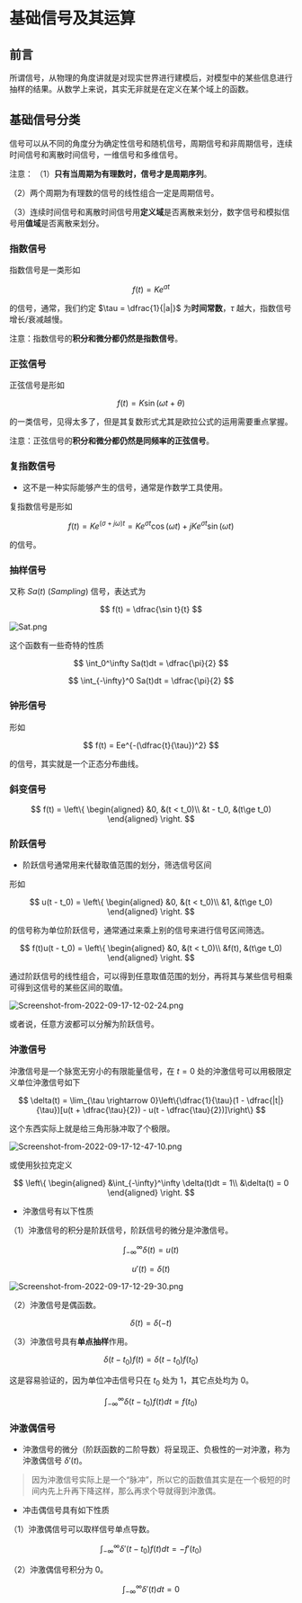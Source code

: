 # 基础信号及其运算

## 前言

所谓信号，从物理的角度讲就是对现实世界进行建模后，对模型中的某些信息进行抽样的结果。从数学上来说，其实无非就是在定义在某个域上的函数。

## 基础信号分类

信号可以从不同的角度分为确定性信号和随机信号，周期信号和非周期信号，连续时间信号和离散时间信号，一维信号和多维信号。

注意：
（1）**只有当周期为有理数时，信号才是周期序列**。

（2）两个周期为有理数的信号的线性组合一定是周期信号。

（3）连续时间信号和离散时间信号用**定义域**是否离散来划分，数字信号和模拟信号用**值域**是否离散来划分。

### 指数信号

指数信号是一类形如

$$
f(t) = Ke^{at}
$$

的信号，通常，我们约定 $\tau = \dfrac{1}{|a|}$ 为**时间常数**，$\tau$ 越大，指数信号增长/衰减越慢。

注意：指数信号的**积分和微分都仍然是指数信号**。

### 正弦信号

正弦信号是形如

$$
f(t) = K\sin(\omega t + \theta)
$$

的一类信号，见得太多了，但是其复数形式尤其是欧拉公式的运用需要重点掌握。

注意：正弦信号的**积分和微分都仍然是同频率的正弦信号**。

### 复指数信号

* 这不是一种实际能够产生的信号，通常是作数学工具使用。

复指数信号是形如

$$
f(t) = Ke^{(\sigma + j \omega)t} = Ke^{\sigma t}\cos(\omega t) + jKe^{\sigma t}\sin(\omega t)
$$

的信号。

### 抽样信号

又称 $Sa(t)$ ($Sampling$) 信号，表达式为

$$
f(t) = \dfrac{\sin t}{t}
$$

![Sat.png](http://image.tjzfile.xyz/images/2022/09/17/Sat.png)

这个函数有一些奇特的性质

$$
\int_0^\infty Sa(t)dt = \dfrac{\pi}{2}
$$

$$
\int_{-\infty}^0 Sa(t)dt = \dfrac{\pi}{2}
$$

### 钟形信号

形如

$$
f(t) = Ee^{-(\dfrac{t}{\tau})^2}
$$

的信号，其实就是一个正态分布曲线。

### 斜变信号

$$
f(t) = \left\{
\begin{aligned}
    &0, &(t < t_0)\\
    &t - t_0, &(t\ge t_0)
\end{aligned}
\right.
$$

### 阶跃信号

* 阶跃信号通常用来代替取值范围的划分，筛选信号区间

形如

$$
u(t - t_0) = \left\{
\begin{aligned}
    &0, &(t < t_0)\\
    &1, &(t\ge t_0)
\end{aligned}
\right.
$$

的信号称为单位阶跃信号，通常通过来乘上别的信号来进行信号区间筛选。

$$
f(t)u(t - t_0) = \left\{
\begin{aligned}
    &0, &(t < t_0)\\
    &f(t), &(t\ge t_0)
\end{aligned}
\right.
$$

通过阶跃信号的线性组合，可以得到任意取值范围的划分，再将其与某些信号相乘可得到这信号的某些区间的取值。

![Screenshot-from-2022-09-17-12-02-24.png](http://image.tjzfile.xyz/images/2022/09/17/Screenshot-from-2022-09-17-12-02-24.png)

或者说，任意方波都可以分解为阶跃信号。

### 沖激信号

沖激信号是一个脉宽无穷小的有限能量信号，在 $t = 0$ 处的沖激信号可以用极限定义单位沖激信号如下

$$
\delta(t) = \lim_{\tau \rightarrow 0}\left\{\dfrac{1}{\tau}(1 - \dfrac{|t|}{\tau})[u(t + \dfrac{\tau}{2}) - u(t - \dfrac{\tau}{2})]\right\}
$$

这个东西实际上就是给三角形脉冲取了个极限。

![Screenshot-from-2022-09-17-12-47-10.png](http://image.tjzfile.xyz/images/2022/09/17/Screenshot-from-2022-09-17-12-47-10.png)

或使用狄拉克定义

$$
\left\{
    \begin{aligned}
        &\int_{-\infty}^\infty \delta(t)dt = 1\\
        &\delta(t) = 0
    \end{aligned}
\right.
$$

* 沖激信号有以下性质

（1）沖激信号的积分是阶跃信号，阶跃信号的微分是沖激信号。

$$
\int_{-\infty}^\infty\delta(t) = u(t)
$$

$$
u'(t) = \delta(t)
$$

![Screenshot-from-2022-09-17-12-29-30.png](http://image.tjzfile.xyz/images/2022/09/17/Screenshot-from-2022-09-17-12-29-30.png)

（2）沖激信号是偶函数。

$$
\delta(t) = \delta(-t)
$$

（3）沖激信号具有**单点抽样**作用。

$$
\delta(t - t_0)f(t) = \delta(t - t_0)f(t_0)
$$

这是容易验证的，因为单位冲击信号只在 $t_0$ 处为 $1$，其它点处均为 $0$。

$$
\int_{-\infty}^{\infty}\delta(t - t_0)f(t)dt = f(t_0)
$$

### 沖激偶信号

* 沖激信号的微分（阶跃函数的二阶导数）将呈现正、负极性的一对沖激，称为沖激偶信号 $\delta'(t)$。

> 因为沖激信号实际上是一个“脉冲”，所以它的函数值其实是在一个极短的时间内先上升再下降这样，那么再求个导就得到沖激偶。

* 冲击偶信号具有如下性质

（1）沖激偶信号可以取样信号单点导数。

$$
\int_{-\infty}^\infty\delta'(t - t_0)f(t)dt = -f'(t_0)
$$

（2）沖激偶信号积分为 $0$。

$$
\int_{-\infty}^\infty\delta'(t)dt = 0
$$